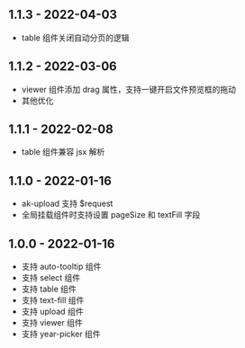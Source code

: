 ## 1.1.3 - 2022-04-03

- table 组件关闭自动分页的逻辑


## 1.1.2 - 2022-03-06

- viewer 组件添加 drag 属性，支持一键开启文件预览框的拖动
- 其他优化


## 1.1.1 - 2022-02-08

- table 组件兼容 jsx 解析


## 1.1.0 - 2022-01-16

- ak-upload 支持 $request
- 全局挂载组件时支持设置 pageSize 和 textFill 字段


## 1.0.0 - 2022-01-16

- 支持 auto-tooltip 组件
- 支持 select 组件
- 支持 table 组件
- 支持 text-fill 组件
- 支持 upload 组件
- 支持 viewer 组件
- 支持 year-picker 组件
